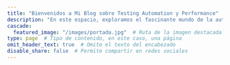 ```yaml
---
title: "Bienvenidos a Mi Blog sobre Testing Automation y Performance"
description: "En este espacio, exploramos el fascinante mundo de la automatización de pruebas y el rendimiento del software. Como profesional con años de experiencia en la industria, mi objetivo es compartir conocimientos, técnicas y mejores prácticas para ayudar a otros testers y desarrolladores a mejorar la calidad y eficiencia de sus proyectos de software. ¿Qué Puedes Esperar de Este Blog?"
cascade:
  featured_image: "/images/portada.jpg"  # Ruta de la imagen destacada
type: page  # Tipo de contenido, en este caso, una página
omit_header_text: true  # Omite el texto del encabezado
disable_share: false  # Permite compartir en redes sociales
---
```









<!-- 
---
title: "Ananke: a Hugo Theme"

description: "The last theme you'll ever need. Maybe."
# 1. To ensure Netlify triggers a build on our exampleSite instance, we need to change a file in the exampleSite directory.
theme_version: '2.8.2'
cascade:
featured_image: '/images/gohugo-default-sample-hero-image.jpg'
---
Welcome to my blog with some of my work in progress. I've been working on this book idea. You can read some of the chapters below. -->
